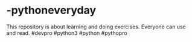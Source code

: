 # -pythoneveryday
This repository is about learning and doing exercises. Everyone can use and read.  #devpro #python3 #python #pythopro
